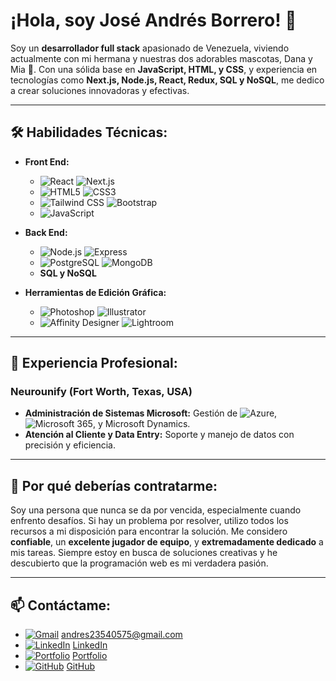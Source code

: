 # ¡Hola, soy José Andrés Borrero! 👋

Soy un **desarrollador full stack** apasionado de Venezuela, viviendo actualmente con mi hermana y nuestras dos adorables mascotas, Dana y Mia 🐾. Con una sólida base en **JavaScript, HTML, y CSS**, y experiencia en tecnologías como **Next.js, Node.js, React, Redux, SQL y NoSQL**, me dedico a crear soluciones innovadoras y efectivas.

---

## 🛠️ **Habilidades Técnicas:**

- **Front End:**
  - ![React](https://img.shields.io/badge/React-20232A?style=for-the-badge&logo=react&logoColor=61DAFB) ![Next.js](https://img.shields.io/badge/Next.js-000000?style=for-the-badge&logo=nextdotjs&logoColor=white)
  - ![HTML5](https://img.shields.io/badge/HTML5-E34F26?style=for-the-badge&logo=html5&logoColor=white) ![CSS3](https://img.shields.io/badge/CSS3-1572B6?style=for-the-badge&logo=css3&logoColor=white)
  - ![Tailwind CSS](https://img.shields.io/badge/Tailwind_CSS-38B2AC?style=for-the-badge&logo=tailwind-css&logoColor=white) ![Bootstrap](https://img.shields.io/badge/Bootstrap-563D7C?style=for-the-badge&logo=bootstrap&logoColor=white)
  - ![JavaScript](https://img.shields.io/badge/JavaScript-323330?style=for-the-badge&logo=javascript&logoColor=F7DF1E)

- **Back End:**
  - ![Node.js](https://img.shields.io/badge/Node.js-43853D?style=for-the-badge&logo=node-dot-js&logoColor=white) ![Express](https://img.shields.io/badge/Express.js-404D59?style=for-the-badge)
  - ![PostgreSQL](https://img.shields.io/badge/PostgreSQL-316192?style=for-the-badge&logo=postgresql&logoColor=white) ![MongoDB](https://img.shields.io/badge/MongoDB-4EA94B?style=for-the-badge&logo=mongodb&logoColor=white)
  - **SQL y NoSQL**

- **Herramientas de Edición Gráfica:**
  - ![Photoshop](https://img.shields.io/badge/Adobe_Photoshop-31A8FF?style=for-the-badge&logo=adobe-photoshop&logoColor=white) ![Illustrator](https://img.shields.io/badge/Adobe_Illustrator-FF9A00?style=for-the-badge&logo=adobe-illustrator&logoColor=white)
  - ![Affinity Designer](https://img.shields.io/badge/Affinity_Designer-1B72BE?style=for-the-badge&logo=affinity-designer&logoColor=white) ![Lightroom](https://img.shields.io/badge/Adobe_Lightroom-31A8FF?style=for-the-badge&logo=adobe-lightroom&logoColor=white)

---

## 💼 **Experiencia Profesional:**

### **Neurounify** (Fort Worth, Texas, USA)
- **Administración de Sistemas Microsoft:** Gestión de ![Azure](https://img.shields.io/badge/Microsoft_Azure-0089D6?style=for-the-badge&logo=microsoft-azure&logoColor=white), ![Microsoft 365](https://img.shields.io/badge/Microsoft_Office_365-D83B01?style=for-the-badge&logo=microsoft-office&logoColor=white), y Microsoft Dynamics.
- **Atención al Cliente y Data Entry:** Soporte y manejo de datos con precisión y eficiencia.

---

## 🚀 **Por qué deberías contratarme:**

Soy una persona que nunca se da por vencida, especialmente cuando enfrento desafíos. Si hay un problema por resolver, utilizo todos los recursos a mi disposición para encontrar la solución. Me considero **confiable**, un **excelente jugador de equipo**, y **extremadamente dedicado** a mis tareas. Siempre estoy en busca de soluciones creativas y he descubierto que la programación web es mi verdadera pasión.

---

## 📫 **Contáctame:**

- [![Gmail](https://img.shields.io/badge/Email-D14836?style=for-the-badge&logo=gmail&logoColor=white)](mailto:andres23540575@gmail.com) andres23540575@gmail.com
- [![LinkedIn](https://img.shields.io/badge/LinkedIn-0077B5?style=for-the-badge&logo=linkedin&logoColor=white)](https://www.linkedin.com/in/jose-andrés-borrero-labrador-050b47225/) [LinkedIn](https://www.linkedin.com/in/jose-andrés-borrero-labrador-050b47225/)
- [![Portfolio](https://img.shields.io/badge/Portfolio-000000?style=for-the-badge&logo=vercel&logoColor=white)](https://portfolio-andreschuniors-projects.vercel.app) [Portfolio](https://portfolio-andreschuniors-projects.vercel.app)
- [![GitHub](https://img.shields.io/badge/GitHub-181717?style=for-the-badge&logo=github&logoColor=white)](https://github.com/andreschunior) [GitHub](https://github.com/andreschunior)

